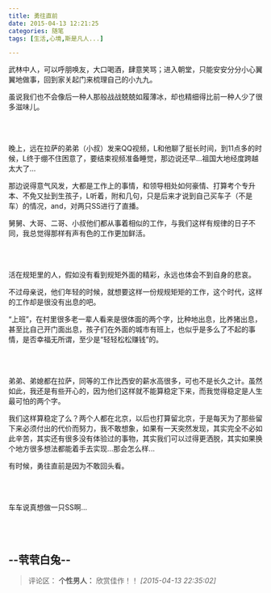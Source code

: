 ```yaml
---
title: 勇往直前
date: 2015-04-13 12:21:25
categories: 随笔
tags: [生活,心境,斯是凡人...]

---
```

武林中人，可以呼朋唤友，大口喝酒，肆意笑骂；进入朝堂，只能安安分分小心翼翼地做事，回到家关起门来梳理自己的小九九。

虽说我们也不会像后一种人那般战战兢兢如履薄冰，却也精细得比前一种人少了很多滋味儿。

<br /><br />

晚上，远在拉萨的弟弟（小叔）发来QQ视频，L和他聊了挺长时间，到11点多的时候，L终于绷不住困意了，要结束视频准备睡觉，那边说还早...祖国大地经度跨越太大了...

那边说得意气风发，大都是工作上的事情，和领导相处如何豪情、打算考个专升本、不免又扯到生孩子，L听着，附和几句，只是后来才说到自己买车子（不是车）的情况，and，对两只SS进行了直播。

舅舅、大哥、二哥、小叔他们都从事着相似的工作，与我们这样有规律的日子不同，我总觉得那样有声有色的工作更加鲜活。

<br /><br />

活在规矩里的人，假如没有看到规矩外面的精彩，永远也体会不到自身的悲哀。

不过母亲说，他们年轻的时候，就想要这样一份规规矩矩的工作，这个时代，这样的工作却是很没有出息的吧。

“上班”，在村里很多老一辈人看来是很体面的两个字，比种地出息，比养猪出息，甚至比自己开门面出息，孩子们在外面的城市有班上，也似乎是多么了不起的事情，是否幸福无所谓，至少是“轻轻松松赚钱”的。

<br /><br />

弟弟、弟媳都在拉萨，同等的工作比西安的薪水高很多，可也不是长久之计。虽然如此，我还是有些开心的，因为他们这样就不能算稳定下来，而我觉得稳定是人生最可怕的两个字。

我们这样算稳定了么？两个人都在北京，以后也打算留北京，于是每天为了那些留下来必须付出的代价而努力，我不敢想象，如果有一天突然发现，其实完全不必如此辛苦，其实还有很多没有体验过的事物，其实我们可以过得更洒脱，其实如果换个地方很多想法都能着手去实现...那会怎么样...

有时候，勇往直前是因为不敢回头看。

<br /><br />

车车说真想做一只SS啊...

<br /><br />

--茕茕白兔--
---
>评论区：
>**个性男人：** 欣赏佳作！！  *[2015-04-13 22:35:02]*
>
